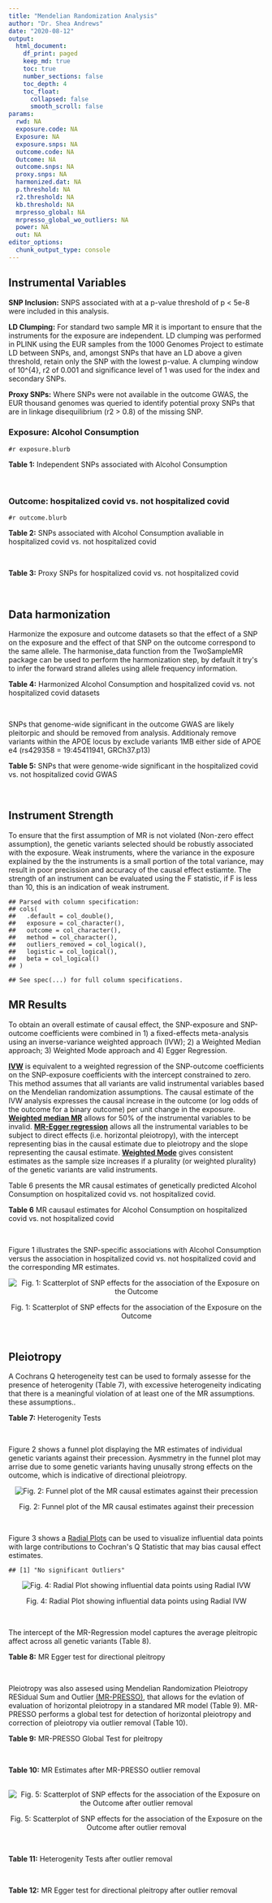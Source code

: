 ```yaml
---
title: "Mendelian Randomization Analysis"
author: "Dr. Shea Andrews"
date: "2020-08-12"
output:
  html_document:
    df_print: paged
    keep_md: true
    toc: true
    number_sections: false
    toc_depth: 4
    toc_float:
      collapsed: false
      smooth_scroll: false
params:
  rwd: NA
  exposure.code: NA
  Exposure: NA
  exposure.snps: NA
  outcome.code: NA
  Outcome: NA
  outcome.snps: NA
  proxy.snps: NA
  harmonized.dat: NA
  p.threshold: NA
  r2.threshold: NA
  kb.threshold: NA
  mrpresso_global: NA
  mrpresso_global_wo_outliers: NA
  power: NA
  out: NA
editor_options:
  chunk_output_type: console
---
```







## Instrumental Variables
**SNP Inclusion:** SNPS associated with at a p-value threshold of p < 5e-8 were included in this analysis.
<br>

**LD Clumping:** For standard two sample MR it is important to ensure that the instruments for the exposure are independent. LD clumping was performed in PLINK using the EUR samples from the 1000 Genomes Project to estimate LD between SNPs, and, amongst SNPs that have an LD above a given threshold, retain only the SNP with the lowest p-value. A clumping window of 10^{4}, r2 of 0.001 and significance level of 1 was used for the index and secondary SNPs.
<br>

**Proxy SNPs:** Where SNPs were not available in the outcome GWAS, the EUR thousand genomes was queried to identify potential proxy SNPs that are in linkage disequilibrium (r2 > 0.8) of the missing SNP.
<br>

### Exposure: Alcohol Consumption
`#r exposure.blurb`
<br>

**Table 1:** Independent SNPs associated with Alcohol Consumption
<div data-pagedtable="false">
  <script data-pagedtable-source type="application/json">
{"columns":[{"label":["SNP"],"name":[1],"type":["chr"],"align":["left"]},{"label":["CHROM"],"name":[2],"type":["dbl"],"align":["right"]},{"label":["POS"],"name":[3],"type":["dbl"],"align":["right"]},{"label":["REF"],"name":[4],"type":["chr"],"align":["left"]},{"label":["ALT"],"name":[5],"type":["chr"],"align":["left"]},{"label":["AF"],"name":[6],"type":["dbl"],"align":["right"]},{"label":["BETA"],"name":[7],"type":["dbl"],"align":["right"]},{"label":["SE"],"name":[8],"type":["dbl"],"align":["right"]},{"label":["Z"],"name":[9],"type":["dbl"],"align":["right"]},{"label":["P"],"name":[10],"type":["dbl"],"align":["right"]},{"label":["N"],"name":[11],"type":["dbl"],"align":["right"]},{"label":["TRAIT"],"name":[12],"type":["chr"],"align":["left"]}],"data":[{"1":"rs10753661","2":"1","3":"165119792","4":"G","5":"A","6":"0.7020","7":"-0.0113","8":"0.00209","9":"-5.406699","10":"4.24e-08","11":"537349","12":"drnkwk"},{"1":"rs28680958","2":"1","3":"173848808","4":"G","5":"A","6":"0.2300","7":"-0.0136","8":"0.00237","9":"-5.738397","10":"9.78e-09","11":"537349","12":"drnkwk"},{"1":"rs1260326","2":"2","3":"27730940","4":"T","5":"C","6":"0.5950","7":"0.0233","8":"0.00196","9":"11.887755","10":"3.33e-33","11":"537349","12":"drnkwk"},{"1":"rs62135521","2":"2","3":"44296002","4":"G","5":"T","6":"0.0378","7":"-0.0272","8":"0.00470","9":"-5.787234","10":"9.91e-09","11":"537349","12":"drnkwk"},{"1":"rs528301","2":"2","3":"45154908","4":"G","5":"A","6":"0.6050","7":"0.0156","8":"0.00195","9":"8.000000","10":"1.25e-15","11":"537349","12":"drnkwk"},{"1":"rs6739804","2":"2","3":"63269604","4":"T","5":"C","6":"0.6600","7":"-0.0129","8":"0.00208","9":"-6.201923","10":"4.72e-10","11":"537349","12":"drnkwk"},{"1":"rs4233567","2":"2","3":"144272376","4":"C","5":"T","6":"0.3400","7":"-0.0130","8":"0.00208","9":"-6.250000","10":"3.83e-10","11":"537349","12":"drnkwk"},{"1":"rs28732378","2":"3","3":"85403892","4":"A","5":"G","6":"0.7290","7":"-0.0163","8":"0.00217","9":"-7.511521","10":"2.24e-14","11":"537349","12":"drnkwk"},{"1":"rs28712821","2":"4","3":"39413780","4":"G","5":"A","6":"0.5940","7":"0.0284","8":"0.00199","9":"14.271357","10":"1.10e-46","11":"537349","12":"drnkwk"},{"1":"rs16854020","2":"4","3":"42117559","4":"G","5":"A","6":"0.1270","7":"0.0180","8":"0.00289","9":"6.228374","10":"4.82e-10","11":"537349","12":"drnkwk"},{"1":"rs1229984","2":"4","3":"100239319","4":"T","5":"C","6":"0.9530","7":"0.2090","8":"0.00673","9":"31.054978","10":"1.60e-203","11":"537349","12":"drnkwk"},{"1":"rs78234152","2":"4","3":"100279889","4":"G","5":"A","6":"0.0986","7":"0.0275","8":"0.00306","9":"8.986928","10":"2.18e-19","11":"537349","12":"drnkwk"},{"1":"rs13107325","2":"4","3":"103188709","4":"C","5":"T","6":"0.0654","7":"-0.0369","8":"0.00395","9":"-9.341772","10":"1.23e-20","11":"537349","12":"drnkwk"},{"1":"rs331939","2":"4","3":"143654889","4":"G","5":"A","6":"0.3390","7":"-0.0118","8":"0.00202","9":"-5.841584","10":"4.50e-09","11":"537349","12":"drnkwk"},{"1":"rs4916723","2":"5","3":"87854395","4":"A","5":"C","6":"0.4040","7":"-0.0115","8":"0.00199","9":"-5.778894","10":"8.07e-09","11":"537349","12":"drnkwk"},{"1":"rs55872084","2":"5","3":"155902003","4":"G","5":"T","6":"0.2180","7":"0.0129","8":"0.00228","9":"5.657895","10":"1.98e-08","11":"537349","12":"drnkwk"},{"1":"rs10085696","2":"7","3":"69783020","4":"A","5":"G","6":"0.2010","7":"-0.0160","8":"0.00249","9":"-6.425703","10":"1.24e-10","11":"537349","12":"drnkwk"},{"1":"rs2299409","2":"7","3":"103812171","4":"G","5":"A","6":"0.4930","7":"-0.0104","8":"0.00192","9":"-5.416667","10":"4.80e-08","11":"537349","12":"drnkwk"},{"1":"rs6951574","2":"7","3":"153489744","4":"T","5":"C","6":"0.4590","7":"0.0135","8":"0.00205","9":"6.585366","10":"4.44e-11","11":"537349","12":"drnkwk"},{"1":"rs28601761","2":"8","3":"126500031","4":"C","5":"G","6":"0.4050","7":"0.0116","8":"0.00201","9":"5.771144","10":"7.60e-09","11":"537349","12":"drnkwk"},{"1":"rs55932213","2":"9","3":"108755622","4":"A","5":"G","6":"0.7010","7":"0.0129","8":"0.00230","9":"5.608696","10":"1.80e-08","11":"537349","12":"drnkwk"},{"1":"rs2049045","2":"11","3":"27694241","4":"G","5":"C","6":"0.1890","7":"-0.0137","8":"0.00251","9":"-5.458167","10":"3.97e-08","11":"537349","12":"drnkwk"},{"1":"rs4752999","2":"11","3":"47428565","4":"C","5":"T","6":"0.3210","7":"-0.0145","8":"0.00207","9":"-7.004831","10":"2.03e-12","11":"537349","12":"drnkwk"},{"1":"rs4309187","2":"11","3":"113412443","4":"A","5":"C","6":"0.6970","7":"0.0149","8":"0.00210","9":"7.095238","10":"1.37e-12","11":"537349","12":"drnkwk"},{"1":"rs17542254","2":"11","3":"113655696","4":"A","5":"G","6":"0.2510","7":"0.0131","8":"0.00214","9":"6.121495","10":"8.96e-10","11":"537349","12":"drnkwk"},{"1":"rs1387766","2":"12","3":"92081800","4":"G","5":"A","6":"0.6220","7":"-0.0108","8":"0.00198","9":"-5.454545","10":"4.79e-08","11":"537349","12":"drnkwk"},{"1":"rs34704785","2":"13","3":"68117681","4":"C","5":"T","6":"0.4120","7":"-0.0114","8":"0.00214","9":"-5.327103","10":"4.52e-08","11":"537349","12":"drnkwk"},{"1":"rs1123285","2":"14","3":"57274519","4":"C","5":"G","6":"0.3390","7":"-0.0127","8":"0.00208","9":"-6.105769","10":"1.36e-09","11":"537349","12":"drnkwk"},{"1":"rs28929474","2":"14","3":"94844947","4":"C","5":"T","6":"0.0154","7":"-0.0477","8":"0.00719","9":"-6.634214","10":"2.39e-11","11":"537349","12":"drnkwk"},{"1":"rs153106","2":"16","3":"28526897","4":"T","5":"C","6":"0.4090","7":"-0.0137","8":"0.00196","9":"-6.989796","10":"3.63e-12","11":"537349","12":"drnkwk"},{"1":"rs79616692","2":"16","3":"72338507","4":"G","5":"C","6":"0.1100","7":"0.0190","8":"0.00315","9":"6.031746","10":"2.38e-09","11":"537349","12":"drnkwk"},{"1":"rs11860773","2":"16","3":"73912503","4":"T","5":"C","6":"0.1760","7":"-0.0155","8":"0.00251","9":"-6.175299","10":"8.35e-10","11":"537349","12":"drnkwk"},{"1":"rs13332432","2":"16","3":"85721809","4":"C","5":"G","6":"0.2960","7":"0.0142","8":"0.00219","9":"6.484018","10":"5.94e-11","11":"537349","12":"drnkwk"},{"1":"rs34121753","2":"17","3":"7733833","4":"A","5":"G","6":"0.5320","7":"0.0112","8":"0.00199","9":"5.628141","10":"1.39e-08","11":"537349","12":"drnkwk"},{"1":"rs76640332","2":"17","3":"44189858","4":"G","5":"A","6":"0.2040","7":"-0.0219","8":"0.00250","9":"-8.760000","10":"1.47e-18","11":"537349","12":"drnkwk"},{"1":"rs838145","2":"19","3":"49248730","4":"G","5":"A","6":"0.5840","7":"-0.0161","8":"0.00198","9":"-8.131313","10":"3.87e-16","11":"537349","12":"drnkwk"},{"1":"rs6106989","2":"20","3":"25027630","4":"G","5":"A","6":"0.6280","7":"0.0113","8":"0.00204","9":"5.539216","10":"3.81e-08","11":"537349","12":"drnkwk"}],"options":{"columns":{"min":{},"max":[10]},"rows":{"min":[10],"max":[10]},"pages":{}}}
  </script>
</div>
<br>

### Outcome: hospitalized covid vs. not hospitalized covid
`#r outcome.blurb`
<br>

**Table 2:** SNPs associated with Alcohol Consumption avaliable in hospitalized covid vs. not hospitalized covid
<div data-pagedtable="false">
  <script data-pagedtable-source type="application/json">
{"columns":[{"label":["SNP"],"name":[1],"type":["chr"],"align":["left"]},{"label":["CHROM"],"name":[2],"type":["dbl"],"align":["right"]},{"label":["POS"],"name":[3],"type":["dbl"],"align":["right"]},{"label":["REF"],"name":[4],"type":["chr"],"align":["left"]},{"label":["ALT"],"name":[5],"type":["chr"],"align":["left"]},{"label":["AF"],"name":[6],"type":["dbl"],"align":["right"]},{"label":["BETA"],"name":[7],"type":["dbl"],"align":["right"]},{"label":["SE"],"name":[8],"type":["dbl"],"align":["right"]},{"label":["Z"],"name":[9],"type":["dbl"],"align":["right"]},{"label":["P"],"name":[10],"type":["dbl"],"align":["right"]},{"label":["N"],"name":[11],"type":["dbl"],"align":["right"]},{"label":["TRAIT"],"name":[12],"type":["chr"],"align":["left"]}],"data":[{"1":"rs10753661","2":"1","3":"165119792","4":"G","5":"A","6":"0.67010","7":"0.0288010","8":"0.083138","9":"0.34642402","10":"0.729000","11":"2956","12":"COVID:_hospitalized_vs._not_hospitalized"},{"1":"rs28680958","2":"1","3":"173848808","4":"G","5":"A","6":"0.18850","7":"-0.1588700","8":"0.096117","9":"-1.65288138","10":"0.098350","11":"2956","12":"COVID:_hospitalized_vs._not_hospitalized"},{"1":"rs1260326","2":"2","3":"27730940","4":"T","5":"C","6":"0.63990","7":"0.0577190","8":"0.080468","9":"0.71729135","10":"0.473200","11":"2956","12":"COVID:_hospitalized_vs._not_hospitalized"},{"1":"rs62135521","2":"2","3":"44296002","4":"G","5":"T","6":"0.04477","7":"0.0296030","8":"0.186520","9":"0.15871220","10":"0.873900","11":"2956","12":"COVID:_hospitalized_vs._not_hospitalized"},{"1":"rs528301","2":"2","3":"45154908","4":"G","5":"A","6":"0.58510","7":"0.0249150","8":"0.079632","9":"0.31287673","10":"0.754400","11":"2956","12":"COVID:_hospitalized_vs._not_hospitalized"},{"1":"rs6739804","2":"2","3":"63269604","4":"T","5":"C","6":"0.69060","7":"-0.0070933","8":"0.084043","9":"-0.08440084","10":"0.932700","11":"2956","12":"COVID:_hospitalized_vs._not_hospitalized"},{"1":"rs4233567","2":"2","3":"144272376","4":"C","5":"T","6":"0.34950","7":"0.0968180","8":"0.083409","9":"1.16076203","10":"0.245700","11":"2956","12":"COVID:_hospitalized_vs._not_hospitalized"},{"1":"rs28732378","2":"3","3":"85403892","4":"A","5":"G","6":"0.73090","7":"0.1185400","8":"0.088209","9":"1.34385380","10":"0.179000","11":"2956","12":"COVID:_hospitalized_vs._not_hospitalized"},{"1":"rs28712821","2":"4","3":"39413780","4":"G","5":"A","6":"0.61790","7":"0.0558510","8":"0.080163","9":"0.69671794","10":"0.486000","11":"2956","12":"COVID:_hospitalized_vs._not_hospitalized"},{"1":"rs16854020","2":"4","3":"42117559","4":"G","5":"A","6":"0.13260","7":"0.1687200","8":"0.117520","9":"1.43567052","10":"0.151100","11":"2956","12":"COVID:_hospitalized_vs._not_hospitalized"},{"1":"rs1229984","2":"4","3":"100239319","4":"T","5":"C","6":"0.98930","7":"-0.2337600","8":"0.322050","9":"-0.72585002","10":"0.467900","11":"2738","12":"COVID:_hospitalized_vs._not_hospitalized"},{"1":"rs78234152","2":"4","3":"100279889","4":"G","5":"A","6":"0.13890","7":"0.1152500","8":"0.124180","9":"0.92808826","10":"0.353400","11":"2956","12":"COVID:_hospitalized_vs._not_hospitalized"},{"1":"rs13107325","2":"4","3":"103188709","4":"C","5":"T","6":"0.04033","7":"0.2285500","8":"0.159260","9":"1.43507472","10":"0.151300","11":"2956","12":"COVID:_hospitalized_vs._not_hospitalized"},{"1":"rs331939","2":"4","3":"143654889","4":"G","5":"A","6":"0.34500","7":"0.0550050","8":"0.082013","9":"0.67068635","10":"0.502400","11":"2956","12":"COVID:_hospitalized_vs._not_hospitalized"},{"1":"rs4916723","2":"5","3":"87854395","4":"A","5":"C","6":"0.41770","7":"0.0611850","8":"0.087830","9":"0.69662985","10":"0.486000","11":"1408","12":"COVID:_hospitalized_vs._not_hospitalized"},{"1":"rs55872084","2":"5","3":"155902003","4":"G","5":"T","6":"0.23440","7":"-0.0282210","8":"0.092910","9":"-0.30374556","10":"0.761300","11":"2956","12":"COVID:_hospitalized_vs._not_hospitalized"},{"1":"rs10085696","2":"7","3":"69783020","4":"A","5":"G","6":"0.18070","7":"-0.1176600","8":"0.101380","9":"-1.16058394","10":"0.245800","11":"2956","12":"COVID:_hospitalized_vs._not_hospitalized"},{"1":"rs2299409","2":"7","3":"103812171","4":"G","5":"A","6":"0.54540","7":"-0.0369750","8":"0.077066","9":"-0.47978356","10":"0.631400","11":"2956","12":"COVID:_hospitalized_vs._not_hospitalized"},{"1":"rs28601761","2":"8","3":"126500031","4":"C","5":"G","6":"0.42200","7":"-0.0032366","8":"0.079842","9":"-0.04053756","10":"0.967700","11":"2956","12":"COVID:_hospitalized_vs._not_hospitalized"},{"1":"rs55932213","2":"9","3":"108755622","4":"A","5":"G","6":"0.76790","7":"-0.1110400","8":"0.091713","9":"-1.21073348","10":"0.226000","11":"2956","12":"COVID:_hospitalized_vs._not_hospitalized"},{"1":"rs2049045","2":"11","3":"27694241","4":"G","5":"C","6":"0.15940","7":"0.0359350","8":"0.106640","9":"0.33697487","10":"0.736100","11":"2956","12":"COVID:_hospitalized_vs._not_hospitalized"},{"1":"rs4752999","2":"11","3":"47428565","4":"C","5":"T","6":"0.32810","7":"-0.0180650","8":"0.081417","9":"-0.22188241","10":"0.824400","11":"2956","12":"COVID:_hospitalized_vs._not_hospitalized"},{"1":"rs4309187","2":"11","3":"113412443","4":"A","5":"C","6":"0.69530","7":"0.0144970","8":"0.087062","9":"0.16651352","10":"0.867800","11":"2956","12":"COVID:_hospitalized_vs._not_hospitalized"},{"1":"rs17542254","2":"11","3":"113655696","4":"A","5":"G","6":"0.30100","7":"-0.1073900","8":"0.086276","9":"-1.24472623","10":"0.213300","11":"2956","12":"COVID:_hospitalized_vs._not_hospitalized"},{"1":"rs1387766","2":"12","3":"92081800","4":"G","5":"A","6":"0.63860","7":"-0.0531340","8":"0.079374","9":"-0.66941316","10":"0.503200","11":"2956","12":"COVID:_hospitalized_vs._not_hospitalized"},{"1":"rs1123285","2":"14","3":"57274519","4":"C","5":"G","6":"0.32950","7":"0.0360530","8":"0.092992","9":"0.38770002","10":"0.698200","11":"1408","12":"COVID:_hospitalized_vs._not_hospitalized"},{"1":"rs28929474","2":"14","3":"94844947","4":"C","5":"T","6":"0.01391","7":"-0.8701100","8":"0.304230","9":"-2.86004010","10":"0.004236","11":"2956","12":"COVID:_hospitalized_vs._not_hospitalized"},{"1":"rs153106","2":"16","3":"28526897","4":"T","5":"C","6":"0.43950","7":"-0.0090707","8":"0.078365","9":"-0.11574938","10":"0.907900","11":"2956","12":"COVID:_hospitalized_vs._not_hospitalized"},{"1":"rs79616692","2":"16","3":"72338507","4":"G","5":"C","6":"0.10110","7":"-0.0252100","8":"0.125440","9":"-0.20097258","10":"0.840700","11":"2956","12":"COVID:_hospitalized_vs._not_hospitalized"},{"1":"rs11860773","2":"16","3":"73912503","4":"T","5":"C","6":"0.20290","7":"0.0476520","8":"0.097354","9":"0.48947141","10":"0.624500","11":"2956","12":"COVID:_hospitalized_vs._not_hospitalized"},{"1":"rs13332432","2":"16","3":"85721809","4":"C","5":"G","6":"0.28690","7":"-0.0665140","8":"0.087113","9":"-0.76353702","10":"0.445100","11":"2956","12":"COVID:_hospitalized_vs._not_hospitalized"},{"1":"rs34121753","2":"17","3":"7733833","4":"A","5":"G","6":"0.61060","7":"-0.0178800","8":"0.080303","9":"-0.22265669","10":"0.823800","11":"2956","12":"COVID:_hospitalized_vs._not_hospitalized"},{"1":"rs76640332","2":"17","3":"44189858","4":"G","5":"A","6":"0.18570","7":"-0.0655640","8":"0.096098","9":"-0.68226186","10":"0.495100","11":"2956","12":"COVID:_hospitalized_vs._not_hospitalized"},{"1":"rs838145","2":"19","3":"49248730","4":"G","5":"A","6":"0.53860","7":"0.0745490","8":"0.080851","9":"0.92205415","10":"0.356500","11":"2956","12":"COVID:_hospitalized_vs._not_hospitalized"},{"1":"rs6106989","2":"20","3":"25027630","4":"G","5":"A","6":"0.60560","7":"-0.0971620","8":"0.079955","9":"-1.21520855","10":"0.224300","11":"2956","12":"COVID:_hospitalized_vs._not_hospitalized"},{"1":"rs6951574","2":"NA","3":"NA","4":"NA","5":"NA","6":"NA","7":"NA","8":"NA","9":"NA","10":"NA","11":"NA","12":"NA"},{"1":"rs34704785","2":"NA","3":"NA","4":"NA","5":"NA","6":"NA","7":"NA","8":"NA","9":"NA","10":"NA","11":"NA","12":"NA"}],"options":{"columns":{"min":{},"max":[10]},"rows":{"min":[10],"max":[10]},"pages":{}}}
  </script>
</div>
<br>

**Table 3:** Proxy SNPs for hospitalized covid vs. not hospitalized covid
<div data-pagedtable="false">
  <script data-pagedtable-source type="application/json">
{"columns":[{"label":["target_snp"],"name":[1],"type":["chr"],"align":["left"]},{"label":["proxy_snp"],"name":[2],"type":["chr"],"align":["left"]},{"label":["ld.r2"],"name":[3],"type":["dbl"],"align":["right"]},{"label":["Dprime"],"name":[4],"type":["dbl"],"align":["right"]},{"label":["PHASE"],"name":[5],"type":["chr"],"align":["left"]},{"label":["X12"],"name":[6],"type":["lgl"],"align":["right"]},{"label":["CHROM"],"name":[7],"type":["dbl"],"align":["right"]},{"label":["POS"],"name":[8],"type":["dbl"],"align":["right"]},{"label":["REF.proxy"],"name":[9],"type":["chr"],"align":["left"]},{"label":["ALT.proxy"],"name":[10],"type":["chr"],"align":["left"]},{"label":["AF"],"name":[11],"type":["dbl"],"align":["right"]},{"label":["BETA"],"name":[12],"type":["dbl"],"align":["right"]},{"label":["SE"],"name":[13],"type":["dbl"],"align":["right"]},{"label":["Z"],"name":[14],"type":["dbl"],"align":["right"]},{"label":["P"],"name":[15],"type":["dbl"],"align":["right"]},{"label":["N"],"name":[16],"type":["dbl"],"align":["right"]},{"label":["TRAIT"],"name":[17],"type":["chr"],"align":["left"]},{"label":["ref"],"name":[18],"type":["chr"],"align":["left"]},{"label":["ref.proxy"],"name":[19],"type":["chr"],"align":["left"]},{"label":["alt"],"name":[20],"type":["lgl"],"align":["right"]},{"label":["alt.proxy"],"name":[21],"type":["chr"],"align":["left"]},{"label":["ALT"],"name":[22],"type":["chr"],"align":["left"]},{"label":["REF"],"name":[23],"type":["chr"],"align":["left"]},{"label":["proxy.outcome"],"name":[24],"type":["lgl"],"align":["right"]}],"data":[{"1":"rs6951574","2":"rs6969458","3":"0.984059","4":"1","5":"CA/TG","6":"NA","7":"7","8":"153489725","9":"G","10":"A","11":"0.4721","12":"-0.102610","13":"0.081100","14":"-1.265228","15":"0.2058","16":"2738","17":"COVID:_hospitalized_vs._not_hospitalized","18":"C","19":"A","20":"TRUE","21":"G","22":"C","23":"T","24":"TRUE"},{"1":"rs34704785","2":"rs12871346","3":"1.000000","4":"1","5":"CC/TT","6":"NA","7":"13","8":"68100360","9":"C","10":"T","11":"0.5030","12":"-0.013497","13":"0.076881","14":"-0.175557","15":"0.8606","16":"2956","17":"COVID:_hospitalized_vs._not_hospitalized","18":"C","19":"C","20":"TRUE","21":"T","22":"T","23":"C","24":"TRUE"}],"options":{"columns":{"min":{},"max":[10]},"rows":{"min":[10],"max":[10]},"pages":{}}}
  </script>
</div>
<br>

## Data harmonization
Harmonize the exposure and outcome datasets so that the effect of a SNP on the exposure and the effect of that SNP on the outcome correspond to the same allele. The harmonise_data function from the TwoSampleMR package can be used to perform the harmonization step, by default it try's to infer the forward strand alleles using allele frequency information.
<br>

**Table 4:** Harmonized Alcohol Consumption and hospitalized covid vs. not hospitalized covid datasets
<div data-pagedtable="false">
  <script data-pagedtable-source type="application/json">
{"columns":[{"label":["SNP"],"name":[1],"type":["chr"],"align":["left"]},{"label":["effect_allele.exposure"],"name":[2],"type":["chr"],"align":["left"]},{"label":["other_allele.exposure"],"name":[3],"type":["chr"],"align":["left"]},{"label":["effect_allele.outcome"],"name":[4],"type":["chr"],"align":["left"]},{"label":["other_allele.outcome"],"name":[5],"type":["chr"],"align":["left"]},{"label":["beta.exposure"],"name":[6],"type":["dbl"],"align":["right"]},{"label":["beta.outcome"],"name":[7],"type":["dbl"],"align":["right"]},{"label":["eaf.exposure"],"name":[8],"type":["dbl"],"align":["right"]},{"label":["eaf.outcome"],"name":[9],"type":["dbl"],"align":["right"]},{"label":["remove"],"name":[10],"type":["lgl"],"align":["right"]},{"label":["palindromic"],"name":[11],"type":["lgl"],"align":["right"]},{"label":["ambiguous"],"name":[12],"type":["lgl"],"align":["right"]},{"label":["id.outcome"],"name":[13],"type":["chr"],"align":["left"]},{"label":["chr.outcome"],"name":[14],"type":["dbl"],"align":["right"]},{"label":["pos.outcome"],"name":[15],"type":["dbl"],"align":["right"]},{"label":["se.outcome"],"name":[16],"type":["dbl"],"align":["right"]},{"label":["z.outcome"],"name":[17],"type":["dbl"],"align":["right"]},{"label":["pval.outcome"],"name":[18],"type":["dbl"],"align":["right"]},{"label":["samplesize.outcome"],"name":[19],"type":["dbl"],"align":["right"]},{"label":["outcome"],"name":[20],"type":["chr"],"align":["left"]},{"label":["mr_keep.outcome"],"name":[21],"type":["lgl"],"align":["right"]},{"label":["pval_origin.outcome"],"name":[22],"type":["chr"],"align":["left"]},{"label":["chr.exposure"],"name":[23],"type":["dbl"],"align":["right"]},{"label":["pos.exposure"],"name":[24],"type":["dbl"],"align":["right"]},{"label":["se.exposure"],"name":[25],"type":["dbl"],"align":["right"]},{"label":["z.exposure"],"name":[26],"type":["dbl"],"align":["right"]},{"label":["pval.exposure"],"name":[27],"type":["dbl"],"align":["right"]},{"label":["samplesize.exposure"],"name":[28],"type":["dbl"],"align":["right"]},{"label":["exposure"],"name":[29],"type":["chr"],"align":["left"]},{"label":["mr_keep.exposure"],"name":[30],"type":["lgl"],"align":["right"]},{"label":["pval_origin.exposure"],"name":[31],"type":["chr"],"align":["left"]},{"label":["id.exposure"],"name":[32],"type":["chr"],"align":["left"]},{"label":["action"],"name":[33],"type":["dbl"],"align":["right"]},{"label":["mr_keep"],"name":[34],"type":["lgl"],"align":["right"]},{"label":["pt"],"name":[35],"type":["dbl"],"align":["right"]},{"label":["pleitropy_keep"],"name":[36],"type":["lgl"],"align":["right"]},{"label":["mrpresso_RSSobs"],"name":[37],"type":["lgl"],"align":["right"]},{"label":["mrpresso_pval"],"name":[38],"type":["lgl"],"align":["right"]},{"label":["mrpresso_keep"],"name":[39],"type":["lgl"],"align":["right"]}],"data":[{"1":"rs10085696","2":"G","3":"A","4":"G","5":"A","6":"-0.0160","7":"-0.1176600","8":"0.2010","9":"0.18070","10":"FALSE","11":"FALSE","12":"FALSE","13":"oCnUI9","14":"7","15":"69783020","16":"0.101380","17":"-1.16058394","18":"0.245800","19":"2956","20":"covidhgi2020anaB1v2","21":"TRUE","22":"reported","23":"7","24":"69783020","25":"0.00249","26":"-6.425703","27":"1.24e-10","28":"537349","29":"Liu2019drnkwk","30":"TRUE","31":"reported","32":"VxMZPX","33":"2","34":"TRUE","35":"5e-08","36":"TRUE","37":"NA","38":"NA","39":"TRUE"},{"1":"rs10753661","2":"A","3":"G","4":"A","5":"G","6":"-0.0113","7":"0.0288010","8":"0.7020","9":"0.67010","10":"FALSE","11":"FALSE","12":"FALSE","13":"oCnUI9","14":"1","15":"165119792","16":"0.083138","17":"0.34642402","18":"0.729000","19":"2956","20":"covidhgi2020anaB1v2","21":"TRUE","22":"reported","23":"1","24":"165119792","25":"0.00209","26":"-5.406699","27":"4.24e-08","28":"537349","29":"Liu2019drnkwk","30":"TRUE","31":"reported","32":"VxMZPX","33":"2","34":"TRUE","35":"5e-08","36":"TRUE","37":"NA","38":"NA","39":"TRUE"},{"1":"rs1123285","2":"G","3":"C","4":"G","5":"C","6":"-0.0127","7":"0.0360530","8":"0.3390","9":"0.32950","10":"FALSE","11":"TRUE","12":"FALSE","13":"oCnUI9","14":"14","15":"57274519","16":"0.092992","17":"0.38770002","18":"0.698200","19":"1408","20":"covidhgi2020anaB1v2","21":"TRUE","22":"reported","23":"14","24":"57274519","25":"0.00208","26":"-6.105769","27":"1.36e-09","28":"537349","29":"Liu2019drnkwk","30":"TRUE","31":"reported","32":"VxMZPX","33":"2","34":"TRUE","35":"5e-08","36":"TRUE","37":"NA","38":"NA","39":"TRUE"},{"1":"rs11860773","2":"C","3":"T","4":"C","5":"T","6":"-0.0155","7":"0.0476520","8":"0.1760","9":"0.20290","10":"FALSE","11":"FALSE","12":"FALSE","13":"oCnUI9","14":"16","15":"73912503","16":"0.097354","17":"0.48947141","18":"0.624500","19":"2956","20":"covidhgi2020anaB1v2","21":"TRUE","22":"reported","23":"16","24":"73912503","25":"0.00251","26":"-6.175299","27":"8.35e-10","28":"537349","29":"Liu2019drnkwk","30":"TRUE","31":"reported","32":"VxMZPX","33":"2","34":"TRUE","35":"5e-08","36":"TRUE","37":"NA","38":"NA","39":"TRUE"},{"1":"rs1229984","2":"C","3":"T","4":"C","5":"T","6":"0.2090","7":"-0.2337600","8":"0.9530","9":"0.98930","10":"FALSE","11":"FALSE","12":"FALSE","13":"oCnUI9","14":"4","15":"100239319","16":"0.322050","17":"-0.72585002","18":"0.467900","19":"2738","20":"covidhgi2020anaB1v2","21":"TRUE","22":"reported","23":"4","24":"100239319","25":"0.00673","26":"31.054978","27":"1.00e-200","28":"537349","29":"Liu2019drnkwk","30":"TRUE","31":"reported","32":"VxMZPX","33":"2","34":"TRUE","35":"5e-08","36":"TRUE","37":"NA","38":"NA","39":"TRUE"},{"1":"rs1260326","2":"C","3":"T","4":"C","5":"T","6":"0.0233","7":"0.0577190","8":"0.5950","9":"0.63990","10":"FALSE","11":"FALSE","12":"FALSE","13":"oCnUI9","14":"2","15":"27730940","16":"0.080468","17":"0.71729135","18":"0.473200","19":"2956","20":"covidhgi2020anaB1v2","21":"TRUE","22":"reported","23":"2","24":"27730940","25":"0.00196","26":"11.887755","27":"3.33e-33","28":"537349","29":"Liu2019drnkwk","30":"TRUE","31":"reported","32":"VxMZPX","33":"2","34":"TRUE","35":"5e-08","36":"TRUE","37":"NA","38":"NA","39":"TRUE"},{"1":"rs13107325","2":"T","3":"C","4":"T","5":"C","6":"-0.0369","7":"0.2285500","8":"0.0654","9":"0.04033","10":"FALSE","11":"FALSE","12":"FALSE","13":"oCnUI9","14":"4","15":"103188709","16":"0.159260","17":"1.43507472","18":"0.151300","19":"2956","20":"covidhgi2020anaB1v2","21":"TRUE","22":"reported","23":"4","24":"103188709","25":"0.00395","26":"-9.341772","27":"1.23e-20","28":"537349","29":"Liu2019drnkwk","30":"TRUE","31":"reported","32":"VxMZPX","33":"2","34":"TRUE","35":"5e-08","36":"TRUE","37":"NA","38":"NA","39":"TRUE"},{"1":"rs13332432","2":"G","3":"C","4":"G","5":"C","6":"0.0142","7":"-0.0665140","8":"0.2960","9":"0.28690","10":"FALSE","11":"TRUE","12":"FALSE","13":"oCnUI9","14":"16","15":"85721809","16":"0.087113","17":"-0.76353702","18":"0.445100","19":"2956","20":"covidhgi2020anaB1v2","21":"TRUE","22":"reported","23":"16","24":"85721809","25":"0.00219","26":"6.484018","27":"5.94e-11","28":"537349","29":"Liu2019drnkwk","30":"TRUE","31":"reported","32":"VxMZPX","33":"2","34":"TRUE","35":"5e-08","36":"TRUE","37":"NA","38":"NA","39":"TRUE"},{"1":"rs1387766","2":"A","3":"G","4":"A","5":"G","6":"-0.0108","7":"-0.0531340","8":"0.6220","9":"0.63860","10":"FALSE","11":"FALSE","12":"FALSE","13":"oCnUI9","14":"12","15":"92081800","16":"0.079374","17":"-0.66941316","18":"0.503200","19":"2956","20":"covidhgi2020anaB1v2","21":"TRUE","22":"reported","23":"12","24":"92081800","25":"0.00198","26":"-5.454545","27":"4.79e-08","28":"537349","29":"Liu2019drnkwk","30":"TRUE","31":"reported","32":"VxMZPX","33":"2","34":"TRUE","35":"5e-08","36":"TRUE","37":"NA","38":"NA","39":"TRUE"},{"1":"rs153106","2":"C","3":"T","4":"C","5":"T","6":"-0.0137","7":"-0.0090707","8":"0.4090","9":"0.43950","10":"FALSE","11":"FALSE","12":"FALSE","13":"oCnUI9","14":"16","15":"28526897","16":"0.078365","17":"-0.11574938","18":"0.907900","19":"2956","20":"covidhgi2020anaB1v2","21":"TRUE","22":"reported","23":"16","24":"28526897","25":"0.00196","26":"-6.989796","27":"3.63e-12","28":"537349","29":"Liu2019drnkwk","30":"TRUE","31":"reported","32":"VxMZPX","33":"2","34":"TRUE","35":"5e-08","36":"TRUE","37":"NA","38":"NA","39":"TRUE"},{"1":"rs16854020","2":"A","3":"G","4":"A","5":"G","6":"0.0180","7":"0.1687200","8":"0.1270","9":"0.13260","10":"FALSE","11":"FALSE","12":"FALSE","13":"oCnUI9","14":"4","15":"42117559","16":"0.117520","17":"1.43567052","18":"0.151100","19":"2956","20":"covidhgi2020anaB1v2","21":"TRUE","22":"reported","23":"4","24":"42117559","25":"0.00289","26":"6.228374","27":"4.82e-10","28":"537349","29":"Liu2019drnkwk","30":"TRUE","31":"reported","32":"VxMZPX","33":"2","34":"TRUE","35":"5e-08","36":"TRUE","37":"NA","38":"NA","39":"TRUE"},{"1":"rs17542254","2":"G","3":"A","4":"G","5":"A","6":"0.0131","7":"-0.1073900","8":"0.2510","9":"0.30100","10":"FALSE","11":"FALSE","12":"FALSE","13":"oCnUI9","14":"11","15":"113655696","16":"0.086276","17":"-1.24472623","18":"0.213300","19":"2956","20":"covidhgi2020anaB1v2","21":"TRUE","22":"reported","23":"11","24":"113655696","25":"0.00214","26":"6.121495","27":"8.96e-10","28":"537349","29":"Liu2019drnkwk","30":"TRUE","31":"reported","32":"VxMZPX","33":"2","34":"TRUE","35":"5e-08","36":"TRUE","37":"NA","38":"NA","39":"TRUE"},{"1":"rs2049045","2":"C","3":"G","4":"C","5":"G","6":"-0.0137","7":"0.0359350","8":"0.1890","9":"0.15940","10":"FALSE","11":"TRUE","12":"FALSE","13":"oCnUI9","14":"11","15":"27694241","16":"0.106640","17":"0.33697487","18":"0.736100","19":"2956","20":"covidhgi2020anaB1v2","21":"TRUE","22":"reported","23":"11","24":"27694241","25":"0.00251","26":"-5.458167","27":"3.97e-08","28":"537349","29":"Liu2019drnkwk","30":"TRUE","31":"reported","32":"VxMZPX","33":"2","34":"TRUE","35":"5e-08","36":"TRUE","37":"NA","38":"NA","39":"TRUE"},{"1":"rs2299409","2":"A","3":"G","4":"A","5":"G","6":"-0.0104","7":"-0.0369750","8":"0.4930","9":"0.54540","10":"FALSE","11":"FALSE","12":"FALSE","13":"oCnUI9","14":"7","15":"103812171","16":"0.077066","17":"-0.47978356","18":"0.631400","19":"2956","20":"covidhgi2020anaB1v2","21":"TRUE","22":"reported","23":"7","24":"103812171","25":"0.00192","26":"-5.416667","27":"4.80e-08","28":"537349","29":"Liu2019drnkwk","30":"TRUE","31":"reported","32":"VxMZPX","33":"2","34":"TRUE","35":"5e-08","36":"TRUE","37":"NA","38":"NA","39":"TRUE"},{"1":"rs28601761","2":"G","3":"C","4":"G","5":"C","6":"0.0116","7":"-0.0032366","8":"0.4050","9":"0.42200","10":"FALSE","11":"TRUE","12":"TRUE","13":"oCnUI9","14":"8","15":"126500031","16":"0.079842","17":"-0.04053756","18":"0.967700","19":"2956","20":"covidhgi2020anaB1v2","21":"TRUE","22":"reported","23":"8","24":"126500031","25":"0.00201","26":"5.771144","27":"7.60e-09","28":"537349","29":"Liu2019drnkwk","30":"TRUE","31":"reported","32":"VxMZPX","33":"2","34":"FALSE","35":"5e-08","36":"TRUE","37":"NA","38":"NA","39":"NA"},{"1":"rs28680958","2":"A","3":"G","4":"A","5":"G","6":"-0.0136","7":"-0.1588700","8":"0.2300","9":"0.18850","10":"FALSE","11":"FALSE","12":"FALSE","13":"oCnUI9","14":"1","15":"173848808","16":"0.096117","17":"-1.65288138","18":"0.098350","19":"2956","20":"covidhgi2020anaB1v2","21":"TRUE","22":"reported","23":"1","24":"173848808","25":"0.00237","26":"-5.738397","27":"9.78e-09","28":"537349","29":"Liu2019drnkwk","30":"TRUE","31":"reported","32":"VxMZPX","33":"2","34":"TRUE","35":"5e-08","36":"TRUE","37":"NA","38":"NA","39":"TRUE"},{"1":"rs28712821","2":"A","3":"G","4":"A","5":"G","6":"0.0284","7":"0.0558510","8":"0.5940","9":"0.61790","10":"FALSE","11":"FALSE","12":"FALSE","13":"oCnUI9","14":"4","15":"39413780","16":"0.080163","17":"0.69671794","18":"0.486000","19":"2956","20":"covidhgi2020anaB1v2","21":"TRUE","22":"reported","23":"4","24":"39413780","25":"0.00199","26":"14.271357","27":"1.10e-46","28":"537349","29":"Liu2019drnkwk","30":"TRUE","31":"reported","32":"VxMZPX","33":"2","34":"TRUE","35":"5e-08","36":"TRUE","37":"NA","38":"NA","39":"TRUE"},{"1":"rs28732378","2":"G","3":"A","4":"G","5":"A","6":"-0.0163","7":"0.1185400","8":"0.7290","9":"0.73090","10":"FALSE","11":"FALSE","12":"FALSE","13":"oCnUI9","14":"3","15":"85403892","16":"0.088209","17":"1.34385380","18":"0.179000","19":"2956","20":"covidhgi2020anaB1v2","21":"TRUE","22":"reported","23":"3","24":"85403892","25":"0.00217","26":"-7.511521","27":"2.24e-14","28":"537349","29":"Liu2019drnkwk","30":"TRUE","31":"reported","32":"VxMZPX","33":"2","34":"TRUE","35":"5e-08","36":"TRUE","37":"NA","38":"NA","39":"TRUE"},{"1":"rs28929474","2":"T","3":"C","4":"T","5":"C","6":"-0.0477","7":"-0.8701100","8":"0.0154","9":"0.01391","10":"FALSE","11":"FALSE","12":"FALSE","13":"oCnUI9","14":"14","15":"94844947","16":"0.304230","17":"-2.86004010","18":"0.004236","19":"2956","20":"covidhgi2020anaB1v2","21":"TRUE","22":"reported","23":"14","24":"94844947","25":"0.00719","26":"-6.634214","27":"2.39e-11","28":"537349","29":"Liu2019drnkwk","30":"TRUE","31":"reported","32":"VxMZPX","33":"2","34":"TRUE","35":"5e-08","36":"TRUE","37":"NA","38":"NA","39":"TRUE"},{"1":"rs331939","2":"A","3":"G","4":"A","5":"G","6":"-0.0118","7":"0.0550050","8":"0.3390","9":"0.34500","10":"FALSE","11":"FALSE","12":"FALSE","13":"oCnUI9","14":"4","15":"143654889","16":"0.082013","17":"0.67068635","18":"0.502400","19":"2956","20":"covidhgi2020anaB1v2","21":"TRUE","22":"reported","23":"4","24":"143654889","25":"0.00202","26":"-5.841584","27":"4.50e-09","28":"537349","29":"Liu2019drnkwk","30":"TRUE","31":"reported","32":"VxMZPX","33":"2","34":"TRUE","35":"5e-08","36":"TRUE","37":"NA","38":"NA","39":"TRUE"},{"1":"rs34121753","2":"G","3":"A","4":"G","5":"A","6":"0.0112","7":"-0.0178800","8":"0.5320","9":"0.61060","10":"FALSE","11":"FALSE","12":"FALSE","13":"oCnUI9","14":"17","15":"7733833","16":"0.080303","17":"-0.22265669","18":"0.823800","19":"2956","20":"covidhgi2020anaB1v2","21":"TRUE","22":"reported","23":"17","24":"7733833","25":"0.00199","26":"5.628141","27":"1.39e-08","28":"537349","29":"Liu2019drnkwk","30":"TRUE","31":"reported","32":"VxMZPX","33":"2","34":"TRUE","35":"5e-08","36":"TRUE","37":"NA","38":"NA","39":"TRUE"},{"1":"rs34704785","2":"T","3":"C","4":"T","5":"C","6":"-0.0114","7":"-0.0134970","8":"0.4120","9":"0.50300","10":"FALSE","11":"FALSE","12":"FALSE","13":"oCnUI9","14":"13","15":"68100360","16":"0.076881","17":"-0.17555703","18":"0.860600","19":"2956","20":"covidhgi2020anaB1v2","21":"TRUE","22":"reported","23":"13","24":"68117681","25":"0.00214","26":"-5.327103","27":"4.52e-08","28":"537349","29":"Liu2019drnkwk","30":"TRUE","31":"reported","32":"VxMZPX","33":"2","34":"TRUE","35":"5e-08","36":"TRUE","37":"NA","38":"NA","39":"TRUE"},{"1":"rs4233567","2":"T","3":"C","4":"T","5":"C","6":"-0.0130","7":"0.0968180","8":"0.3400","9":"0.34950","10":"FALSE","11":"FALSE","12":"FALSE","13":"oCnUI9","14":"2","15":"144272376","16":"0.083409","17":"1.16076203","18":"0.245700","19":"2956","20":"covidhgi2020anaB1v2","21":"TRUE","22":"reported","23":"2","24":"144272376","25":"0.00208","26":"-6.250000","27":"3.83e-10","28":"537349","29":"Liu2019drnkwk","30":"TRUE","31":"reported","32":"VxMZPX","33":"2","34":"TRUE","35":"5e-08","36":"TRUE","37":"NA","38":"NA","39":"TRUE"},{"1":"rs4309187","2":"C","3":"A","4":"C","5":"A","6":"0.0149","7":"0.0144970","8":"0.6970","9":"0.69530","10":"FALSE","11":"FALSE","12":"FALSE","13":"oCnUI9","14":"11","15":"113412443","16":"0.087062","17":"0.16651352","18":"0.867800","19":"2956","20":"covidhgi2020anaB1v2","21":"TRUE","22":"reported","23":"11","24":"113412443","25":"0.00210","26":"7.095238","27":"1.37e-12","28":"537349","29":"Liu2019drnkwk","30":"TRUE","31":"reported","32":"VxMZPX","33":"2","34":"TRUE","35":"5e-08","36":"TRUE","37":"NA","38":"NA","39":"TRUE"},{"1":"rs4752999","2":"T","3":"C","4":"T","5":"C","6":"-0.0145","7":"-0.0180650","8":"0.3210","9":"0.32810","10":"FALSE","11":"FALSE","12":"FALSE","13":"oCnUI9","14":"11","15":"47428565","16":"0.081417","17":"-0.22188241","18":"0.824400","19":"2956","20":"covidhgi2020anaB1v2","21":"TRUE","22":"reported","23":"11","24":"47428565","25":"0.00207","26":"-7.004831","27":"2.03e-12","28":"537349","29":"Liu2019drnkwk","30":"TRUE","31":"reported","32":"VxMZPX","33":"2","34":"TRUE","35":"5e-08","36":"TRUE","37":"NA","38":"NA","39":"TRUE"},{"1":"rs4916723","2":"C","3":"A","4":"C","5":"A","6":"-0.0115","7":"0.0611850","8":"0.4040","9":"0.41770","10":"FALSE","11":"FALSE","12":"FALSE","13":"oCnUI9","14":"5","15":"87854395","16":"0.087830","17":"0.69662985","18":"0.486000","19":"1408","20":"covidhgi2020anaB1v2","21":"TRUE","22":"reported","23":"5","24":"87854395","25":"0.00199","26":"-5.778894","27":"8.07e-09","28":"537349","29":"Liu2019drnkwk","30":"TRUE","31":"reported","32":"VxMZPX","33":"2","34":"TRUE","35":"5e-08","36":"TRUE","37":"NA","38":"NA","39":"TRUE"},{"1":"rs528301","2":"A","3":"G","4":"A","5":"G","6":"0.0156","7":"0.0249150","8":"0.6050","9":"0.58510","10":"FALSE","11":"FALSE","12":"FALSE","13":"oCnUI9","14":"2","15":"45154908","16":"0.079632","17":"0.31287673","18":"0.754400","19":"2956","20":"covidhgi2020anaB1v2","21":"TRUE","22":"reported","23":"2","24":"45154908","25":"0.00195","26":"8.000000","27":"1.25e-15","28":"537349","29":"Liu2019drnkwk","30":"TRUE","31":"reported","32":"VxMZPX","33":"2","34":"TRUE","35":"5e-08","36":"TRUE","37":"NA","38":"NA","39":"TRUE"},{"1":"rs55872084","2":"T","3":"G","4":"T","5":"G","6":"0.0129","7":"-0.0282210","8":"0.2180","9":"0.23440","10":"FALSE","11":"FALSE","12":"FALSE","13":"oCnUI9","14":"5","15":"155902003","16":"0.092910","17":"-0.30374556","18":"0.761300","19":"2956","20":"covidhgi2020anaB1v2","21":"TRUE","22":"reported","23":"5","24":"155902003","25":"0.00228","26":"5.657895","27":"1.98e-08","28":"537349","29":"Liu2019drnkwk","30":"TRUE","31":"reported","32":"VxMZPX","33":"2","34":"TRUE","35":"5e-08","36":"TRUE","37":"NA","38":"NA","39":"TRUE"},{"1":"rs55932213","2":"G","3":"A","4":"G","5":"A","6":"0.0129","7":"-0.1110400","8":"0.7010","9":"0.76790","10":"FALSE","11":"FALSE","12":"FALSE","13":"oCnUI9","14":"9","15":"108755622","16":"0.091713","17":"-1.21073348","18":"0.226000","19":"2956","20":"covidhgi2020anaB1v2","21":"TRUE","22":"reported","23":"9","24":"108755622","25":"0.00230","26":"5.608696","27":"1.80e-08","28":"537349","29":"Liu2019drnkwk","30":"TRUE","31":"reported","32":"VxMZPX","33":"2","34":"TRUE","35":"5e-08","36":"TRUE","37":"NA","38":"NA","39":"TRUE"},{"1":"rs6106989","2":"A","3":"G","4":"A","5":"G","6":"0.0113","7":"-0.0971620","8":"0.6280","9":"0.60560","10":"FALSE","11":"FALSE","12":"FALSE","13":"oCnUI9","14":"20","15":"25027630","16":"0.079955","17":"-1.21520855","18":"0.224300","19":"2956","20":"covidhgi2020anaB1v2","21":"TRUE","22":"reported","23":"20","24":"25027630","25":"0.00204","26":"5.539216","27":"3.81e-08","28":"537349","29":"Liu2019drnkwk","30":"TRUE","31":"reported","32":"VxMZPX","33":"2","34":"TRUE","35":"5e-08","36":"TRUE","37":"NA","38":"NA","39":"TRUE"},{"1":"rs62135521","2":"T","3":"G","4":"T","5":"G","6":"-0.0272","7":"0.0296030","8":"0.0378","9":"0.04477","10":"FALSE","11":"FALSE","12":"FALSE","13":"oCnUI9","14":"2","15":"44296002","16":"0.186520","17":"0.15871220","18":"0.873900","19":"2956","20":"covidhgi2020anaB1v2","21":"TRUE","22":"reported","23":"2","24":"44296002","25":"0.00470","26":"-5.787234","27":"9.91e-09","28":"537349","29":"Liu2019drnkwk","30":"TRUE","31":"reported","32":"VxMZPX","33":"2","34":"TRUE","35":"5e-08","36":"TRUE","37":"NA","38":"NA","39":"TRUE"},{"1":"rs6739804","2":"C","3":"T","4":"C","5":"T","6":"-0.0129","7":"-0.0070933","8":"0.6600","9":"0.69060","10":"FALSE","11":"FALSE","12":"FALSE","13":"oCnUI9","14":"2","15":"63269604","16":"0.084043","17":"-0.08440084","18":"0.932700","19":"2956","20":"covidhgi2020anaB1v2","21":"TRUE","22":"reported","23":"2","24":"63269604","25":"0.00208","26":"-6.201923","27":"4.72e-10","28":"537349","29":"Liu2019drnkwk","30":"TRUE","31":"reported","32":"VxMZPX","33":"2","34":"TRUE","35":"5e-08","36":"TRUE","37":"NA","38":"NA","39":"TRUE"},{"1":"rs6951574","2":"C","3":"T","4":"C","5":"T","6":"0.0135","7":"-0.1026100","8":"0.4590","9":"0.47210","10":"FALSE","11":"FALSE","12":"FALSE","13":"oCnUI9","14":"7","15":"153489725","16":"0.081100","17":"-1.26522811","18":"0.205800","19":"2738","20":"covidhgi2020anaB1v2","21":"TRUE","22":"reported","23":"7","24":"153489744","25":"0.00205","26":"6.585366","27":"4.44e-11","28":"537349","29":"Liu2019drnkwk","30":"TRUE","31":"reported","32":"VxMZPX","33":"2","34":"TRUE","35":"5e-08","36":"TRUE","37":"NA","38":"NA","39":"TRUE"},{"1":"rs76640332","2":"A","3":"G","4":"A","5":"G","6":"-0.0219","7":"-0.0655640","8":"0.2040","9":"0.18570","10":"FALSE","11":"FALSE","12":"FALSE","13":"oCnUI9","14":"17","15":"44189858","16":"0.096098","17":"-0.68226186","18":"0.495100","19":"2956","20":"covidhgi2020anaB1v2","21":"TRUE","22":"reported","23":"17","24":"44189858","25":"0.00250","26":"-8.760000","27":"1.47e-18","28":"537349","29":"Liu2019drnkwk","30":"TRUE","31":"reported","32":"VxMZPX","33":"2","34":"TRUE","35":"5e-08","36":"TRUE","37":"NA","38":"NA","39":"TRUE"},{"1":"rs78234152","2":"A","3":"G","4":"A","5":"G","6":"0.0275","7":"0.1152500","8":"0.0986","9":"0.13890","10":"FALSE","11":"FALSE","12":"FALSE","13":"oCnUI9","14":"4","15":"100279889","16":"0.124180","17":"0.92808826","18":"0.353400","19":"2956","20":"covidhgi2020anaB1v2","21":"TRUE","22":"reported","23":"4","24":"100279889","25":"0.00306","26":"8.986928","27":"2.18e-19","28":"537349","29":"Liu2019drnkwk","30":"TRUE","31":"reported","32":"VxMZPX","33":"2","34":"TRUE","35":"5e-08","36":"TRUE","37":"NA","38":"NA","39":"TRUE"},{"1":"rs79616692","2":"C","3":"G","4":"C","5":"G","6":"0.0190","7":"-0.0252100","8":"0.1100","9":"0.10110","10":"FALSE","11":"TRUE","12":"FALSE","13":"oCnUI9","14":"16","15":"72338507","16":"0.125440","17":"-0.20097258","18":"0.840700","19":"2956","20":"covidhgi2020anaB1v2","21":"TRUE","22":"reported","23":"16","24":"72338507","25":"0.00315","26":"6.031746","27":"2.38e-09","28":"537349","29":"Liu2019drnkwk","30":"TRUE","31":"reported","32":"VxMZPX","33":"2","34":"TRUE","35":"5e-08","36":"TRUE","37":"NA","38":"NA","39":"TRUE"},{"1":"rs838145","2":"A","3":"G","4":"A","5":"G","6":"-0.0161","7":"0.0745490","8":"0.5840","9":"0.53860","10":"FALSE","11":"FALSE","12":"FALSE","13":"oCnUI9","14":"19","15":"49248730","16":"0.080851","17":"0.92205415","18":"0.356500","19":"2956","20":"covidhgi2020anaB1v2","21":"TRUE","22":"reported","23":"19","24":"49248730","25":"0.00198","26":"-8.131313","27":"3.87e-16","28":"537349","29":"Liu2019drnkwk","30":"TRUE","31":"reported","32":"VxMZPX","33":"2","34":"TRUE","35":"5e-08","36":"TRUE","37":"NA","38":"NA","39":"TRUE"}],"options":{"columns":{"min":{},"max":[10]},"rows":{"min":[10],"max":[10]},"pages":{}}}
  </script>
</div>
<br>

SNPs that genome-wide significant in the outcome GWAS are likely pleitorpic and should be removed from analysis. Additionaly remove variants within the APOE locus by exclude variants 1MB either side of APOE e4 (rs429358 = 19:45411941, GRCh37.p13)
<br>


**Table 5:** SNPs that were genome-wide significant in the hospitalized covid vs. not hospitalized covid GWAS
<div data-pagedtable="false">
  <script data-pagedtable-source type="application/json">
{"columns":[{"label":["SNP"],"name":[1],"type":["chr"],"align":["left"]},{"label":["chr.outcome"],"name":[2],"type":["dbl"],"align":["right"]},{"label":["pos.outcome"],"name":[3],"type":["dbl"],"align":["right"]},{"label":["pval.exposure"],"name":[4],"type":["dbl"],"align":["right"]},{"label":["pval.outcome"],"name":[5],"type":["dbl"],"align":["right"]}],"data":[],"options":{"columns":{"min":{},"max":[10]},"rows":{"min":[10],"max":[10]},"pages":{}}}
  </script>
</div>
<br>


## Instrument Strength
To ensure that the first assumption of MR is not violated (Non-zero effect assumption), the genetic variants selected should be robustly associated with the exposure. Weak instruments, where the variance in the exposure explained by the the instruments is a small portion of the total variance, may result in poor precission and accuracy of the causal effect estiamte. The strength of an instrument can be evaluated using the F statistic, if F is less than 10, this is an indication of weak instrument.


```
## Parsed with column specification:
## cols(
##   .default = col_double(),
##   exposure = col_character(),
##   outcome = col_character(),
##   method = col_character(),
##   outliers_removed = col_logical(),
##   logistic = col_logical(),
##   beta = col_logical()
## )
```

```
## See spec(...) for full column specifications.
```

<div data-pagedtable="false">
  <script data-pagedtable-source type="application/json">
{"columns":[{"label":["outliers_removed"],"name":[1],"type":["lgl"],"align":["right"]},{"label":["pve.exposure"],"name":[2],"type":["dbl"],"align":["right"]},{"label":["F"],"name":[3],"type":["dbl"],"align":["right"]},{"label":["Alpha"],"name":[4],"type":["dbl"],"align":["right"]},{"label":["NCP"],"name":[5],"type":["dbl"],"align":["right"]},{"label":["Power"],"name":[6],"type":["dbl"],"align":["right"]}],"data":[{"1":"FALSE","2":"0.005056653","3":"75.8558","4":"0.05","5":"0.2308405","6":"0.0768377"}],"options":{"columns":{"min":{},"max":[10]},"rows":{"min":[10],"max":[10]},"pages":{}}}
  </script>
</div>

##  MR Results
To obtain an overall estimate of causal effect, the SNP-exposure and SNP-outcome coefficients were combined in 1) a fixed-effects meta-analysis using an inverse-variance weighted approach (IVW); 2) a Weighted Median approach; 3) Weighted Mode approach and 4) Egger Regression.


[**IVW**](https://doi.org/10.1002/gepi.21758) is equivalent to a weighted regression of the SNP-outcome coefficients on the SNP-exposure coefficients with the intercept constrained to zero. This method assumes that all variants are valid instrumental variables based on the Mendelian randomization assumptions. The causal estimate of the IVW analysis expresses the causal increase in the outcome (or log odds of the outcome for a binary outcome) per unit change in the exposure. [**Weighted median MR**](https://doi.org/10.1002/gepi.21965) allows for 50% of the instrumental variables to be invalid. [**MR-Egger regression**](https://doi.org/10.1093/ije/dyw220) allows all the instrumental variables to be subject to direct effects (i.e. horizontal pleiotropy), with the intercept representing bias in the causal estimate due to pleiotropy and the slope representing the causal estimate. [**Weighted Mode**](https://doi.org/10.1093/ije/dyx102) gives consistent estimates as the sample size increases if a plurality (or weighted plurality) of the genetic variants are valid instruments.
<br>



Table 6 presents the MR causal estimates of genetically predicted Alcohol Consumption on hospitalized covid vs. not hospitalized covid.
<br>

**Table 6** MR causaul estimates for Alcohol Consumption on hospitalized covid vs. not hospitalized covid
<div data-pagedtable="false">
  <script data-pagedtable-source type="application/json">
{"columns":[{"label":["id.exposure"],"name":[1],"type":["chr"],"align":["left"]},{"label":["id.outcome"],"name":[2],"type":["chr"],"align":["left"]},{"label":["outcome"],"name":[3],"type":["fctr"],"align":["left"]},{"label":["exposure"],"name":[4],"type":["fctr"],"align":["left"]},{"label":["method"],"name":[5],"type":["fctr"],"align":["left"]},{"label":["nsnp"],"name":[6],"type":["int"],"align":["right"]},{"label":["b"],"name":[7],"type":["dbl"],"align":["right"]},{"label":["se"],"name":[8],"type":["dbl"],"align":["right"]},{"label":["pval"],"name":[9],"type":["dbl"],"align":["right"]}],"data":[{"1":"VxMZPX","2":"oCnUI9","3":"covidhgi2020anaB1v2","4":"Liu2019drnkwk","5":"Inverse variance weighted (fixed effects)","6":"36","7":"-0.3806818","8":"0.8150543","9":"0.6404547"},{"1":"VxMZPX","2":"oCnUI9","3":"covidhgi2020anaB1v2","4":"Liu2019drnkwk","5":"Weighted median","6":"36","7":"-1.1056118","8":"1.3480809","9":"0.4121377"},{"1":"VxMZPX","2":"oCnUI9","3":"covidhgi2020anaB1v2","4":"Liu2019drnkwk","5":"Weighted mode","6":"36","7":"-0.3537992","8":"1.4133044","9":"0.8037921"},{"1":"VxMZPX","2":"oCnUI9","3":"covidhgi2020anaB1v2","4":"Liu2019drnkwk","5":"MR Egger","6":"36","7":"0.4179976","8":"1.4509064","9":"0.7750237"}],"options":{"columns":{"min":{},"max":[10]},"rows":{"min":[10],"max":[10]},"pages":{}}}
  </script>
</div>
<br>

Figure 1 illustrates the SNP-specific associations with Alcohol Consumption versus the association in hospitalized covid vs. not hospitalized covid and the corresponding MR estimates.
<br>

<div class="figure" style="text-align: center">
<img src="/sc/arion/projects/LOAD/shea/Projects/MR_ADPhenome/results/MRcovid/Liu2019drnkwk/covidhgi2020anaB1v2/Liu2019drnkwk_5e-8_covidhgi2020anaB1v2_MR_Analaysis_files/figure-html/scatter_plot-1.png" alt="Fig. 1: Scatterplot of SNP effects for the association of the Exposure on the Outcome"  />
<p class="caption">Fig. 1: Scatterplot of SNP effects for the association of the Exposure on the Outcome</p>
</div>
<br>


## Pleiotropy
A Cochrans Q heterogeneity test can be used to formaly assesse for the presence of heterogenity (Table 7), with excessive heterogeneity indicating that there is a meaningful violation of at least one of the MR assumptions.
these assumptions..
<br>

**Table 7:** Heterogenity Tests
<div data-pagedtable="false">
  <script data-pagedtable-source type="application/json">
{"columns":[{"label":["id.exposure"],"name":[1],"type":["chr"],"align":["left"]},{"label":["id.outcome"],"name":[2],"type":["chr"],"align":["left"]},{"label":["outcome"],"name":[3],"type":["fctr"],"align":["left"]},{"label":["exposure"],"name":[4],"type":["fctr"],"align":["left"]},{"label":["method"],"name":[5],"type":["fctr"],"align":["left"]},{"label":["Q"],"name":[6],"type":["dbl"],"align":["right"]},{"label":["Q_df"],"name":[7],"type":["dbl"],"align":["right"]},{"label":["Q_pval"],"name":[8],"type":["dbl"],"align":["right"]}],"data":[{"1":"VxMZPX","2":"oCnUI9","3":"covidhgi2020anaB1v2","4":"Liu2019drnkwk","5":"MR Egger","6":"31.92185","7":"34","8":"0.5698395"},{"1":"VxMZPX","2":"oCnUI9","3":"covidhgi2020anaB1v2","4":"Liu2019drnkwk","5":"Inverse variance weighted","6":"32.36457","7":"35","8":"0.5959854"}],"options":{"columns":{"min":{},"max":[10]},"rows":{"min":[10],"max":[10]},"pages":{}}}
  </script>
</div>
<br>

Figure 2 shows a funnel plot displaying the MR estimates of individual genetic variants against their precession. Aysmmetry in the funnel plot may arrise due to some genetic variants having unusally strong effects on the outcome, which is indicative of directional pleiotropy.
<br>

<div class="figure" style="text-align: center">
<img src="/sc/arion/projects/LOAD/shea/Projects/MR_ADPhenome/results/MRcovid/Liu2019drnkwk/covidhgi2020anaB1v2/Liu2019drnkwk_5e-8_covidhgi2020anaB1v2_MR_Analaysis_files/figure-html/funnel_plot-1.png" alt="Fig. 2: Funnel plot of the MR causal estimates against their precession"  />
<p class="caption">Fig. 2: Funnel plot of the MR causal estimates against their precession</p>
</div>
<br>

Figure 3 shows a [Radial Plots](https://github.com/WSpiller/RadialMR) can be used to visualize influential data points with large contributions to Cochran's Q Statistic that may bias causal effect estimates.




```
## [1] "No significant Outliers"
```

<div class="figure" style="text-align: center">
<img src="/sc/arion/projects/LOAD/shea/Projects/MR_ADPhenome/results/MRcovid/Liu2019drnkwk/covidhgi2020anaB1v2/Liu2019drnkwk_5e-8_covidhgi2020anaB1v2_MR_Analaysis_files/figure-html/Radial_Plot-1.png" alt="Fig. 4: Radial Plot showing influential data points using Radial IVW"  />
<p class="caption">Fig. 4: Radial Plot showing influential data points using Radial IVW</p>
</div>
<br>

The intercept of the MR-Regression model captures the average pleitropic affect across all genetic variants (Table 8).
<br>

**Table 8:** MR Egger test for directional pleitropy
<div data-pagedtable="false">
  <script data-pagedtable-source type="application/json">
{"columns":[{"label":["id.exposure"],"name":[1],"type":["chr"],"align":["left"]},{"label":["id.outcome"],"name":[2],"type":["chr"],"align":["left"]},{"label":["outcome"],"name":[3],"type":["fctr"],"align":["left"]},{"label":["exposure"],"name":[4],"type":["fctr"],"align":["left"]},{"label":["egger_intercept"],"name":[5],"type":["dbl"],"align":["right"]},{"label":["se"],"name":[6],"type":["dbl"],"align":["right"]},{"label":["pval"],"name":[7],"type":["dbl"],"align":["right"]}],"data":[{"1":"VxMZPX","2":"oCnUI9","3":"covidhgi2020anaB1v2","4":"Liu2019drnkwk","5":"-0.0181131","6":"0.02722229","7":"0.5102979"}],"options":{"columns":{"min":{},"max":[10]},"rows":{"min":[10],"max":[10]},"pages":{}}}
  </script>
</div>
<br>

Pleiotropy was also assesed using Mendelian Randomization Pleiotropy RESidual Sum and Outlier [(MR-PRESSO)](https://doi.org/10.1038/s41588-018-0099-7), that allows for the evlation of evaluation of horizontal pleiotropy in a standared MR model (Table 9). MR-PRESSO performs a global test for detection of horizontal pleiotropy and correction of pleiotropy via outlier removal (Table 10).
<br>

**Table 9:** MR-PRESSO Global Test for pleitropy
<div data-pagedtable="false">
  <script data-pagedtable-source type="application/json">
{"columns":[{"label":["id.exposure"],"name":[1],"type":["chr"],"align":["left"]},{"label":["id.outcome"],"name":[2],"type":["chr"],"align":["left"]},{"label":["outcome"],"name":[3],"type":["chr"],"align":["left"]},{"label":["exposure"],"name":[4],"type":["chr"],"align":["left"]},{"label":["pt"],"name":[5],"type":["dbl"],"align":["right"]},{"label":["outliers_removed"],"name":[6],"type":["lgl"],"align":["right"]},{"label":["n_outliers"],"name":[7],"type":["dbl"],"align":["right"]},{"label":["RSSobs"],"name":[8],"type":["dbl"],"align":["right"]},{"label":["pval"],"name":[9],"type":["dbl"],"align":["right"]}],"data":[{"1":"VxMZPX","2":"oCnUI9","3":"covidhgi2020anaB1v2","4":"Liu2019drnkwk","5":"5e-08","6":"FALSE","7":"0","8":"33.94709","9":"0.6076"}],"options":{"columns":{"min":{},"max":[10]},"rows":{"min":[10],"max":[10]},"pages":{}}}
  </script>
</div>
<br>


**Table 10:** MR Estimates after MR-PRESSO outlier removal
<div data-pagedtable="false">
  <script data-pagedtable-source type="application/json">
{"columns":[{"label":["id.exposure"],"name":[1],"type":["chr"],"align":["left"]},{"label":["id.outcome"],"name":[2],"type":["chr"],"align":["left"]},{"label":["outcome"],"name":[3],"type":["fctr"],"align":["left"]},{"label":["exposure"],"name":[4],"type":["fctr"],"align":["left"]},{"label":["method"],"name":[5],"type":["fctr"],"align":["left"]},{"label":["nsnp"],"name":[6],"type":["int"],"align":["right"]},{"label":["b"],"name":[7],"type":["dbl"],"align":["right"]},{"label":["se"],"name":[8],"type":["dbl"],"align":["right"]},{"label":["pval"],"name":[9],"type":["dbl"],"align":["right"]}],"data":[{"1":"VxMZPX","2":"oCnUI9","3":"covidhgi2020anaB1v2","4":"Liu2019drnkwk","5":"Inverse variance weighted (fixed effects)","6":"36","7":"-0.3806818","8":"0.8150543","9":"0.6404547"},{"1":"VxMZPX","2":"oCnUI9","3":"covidhgi2020anaB1v2","4":"Liu2019drnkwk","5":"Weighted median","6":"36","7":"-1.1056118","8":"1.3174030","9":"0.4013370"},{"1":"VxMZPX","2":"oCnUI9","3":"covidhgi2020anaB1v2","4":"Liu2019drnkwk","5":"Weighted mode","6":"36","7":"-0.3537992","8":"1.3579603","9":"0.7959762"},{"1":"VxMZPX","2":"oCnUI9","3":"covidhgi2020anaB1v2","4":"Liu2019drnkwk","5":"MR Egger","6":"36","7":"0.4179976","8":"1.4509064","9":"0.7750237"}],"options":{"columns":{"min":{},"max":[10]},"rows":{"min":[10],"max":[10]},"pages":{}}}
  </script>
</div>
<br>

<div class="figure" style="text-align: center">
<img src="/sc/arion/projects/LOAD/shea/Projects/MR_ADPhenome/results/MRcovid/Liu2019drnkwk/covidhgi2020anaB1v2/Liu2019drnkwk_5e-8_covidhgi2020anaB1v2_MR_Analaysis_files/figure-html/scatter_plot_outlier-1.png" alt="Fig. 5: Scatterplot of SNP effects for the association of the Exposure on the Outcome after outlier removal"  />
<p class="caption">Fig. 5: Scatterplot of SNP effects for the association of the Exposure on the Outcome after outlier removal</p>
</div>
<br>

**Table 11:** Heterogenity Tests after outlier removal
<div data-pagedtable="false">
  <script data-pagedtable-source type="application/json">
{"columns":[{"label":["id.exposure"],"name":[1],"type":["chr"],"align":["left"]},{"label":["id.outcome"],"name":[2],"type":["chr"],"align":["left"]},{"label":["outcome"],"name":[3],"type":["fctr"],"align":["left"]},{"label":["exposure"],"name":[4],"type":["fctr"],"align":["left"]},{"label":["method"],"name":[5],"type":["fctr"],"align":["left"]},{"label":["Q"],"name":[6],"type":["dbl"],"align":["right"]},{"label":["Q_df"],"name":[7],"type":["dbl"],"align":["right"]},{"label":["Q_pval"],"name":[8],"type":["dbl"],"align":["right"]}],"data":[{"1":"VxMZPX","2":"oCnUI9","3":"covidhgi2020anaB1v2","4":"Liu2019drnkwk","5":"MR Egger","6":"31.92185","7":"34","8":"0.5698395"},{"1":"VxMZPX","2":"oCnUI9","3":"covidhgi2020anaB1v2","4":"Liu2019drnkwk","5":"Inverse variance weighted","6":"32.36457","7":"35","8":"0.5959854"}],"options":{"columns":{"min":{},"max":[10]},"rows":{"min":[10],"max":[10]},"pages":{}}}
  </script>
</div>
<br>

**Table 12:** MR Egger test for directional pleitropy after outlier removal
<div data-pagedtable="false">
  <script data-pagedtable-source type="application/json">
{"columns":[{"label":["id.exposure"],"name":[1],"type":["chr"],"align":["left"]},{"label":["id.outcome"],"name":[2],"type":["chr"],"align":["left"]},{"label":["outcome"],"name":[3],"type":["fctr"],"align":["left"]},{"label":["exposure"],"name":[4],"type":["fctr"],"align":["left"]},{"label":["egger_intercept"],"name":[5],"type":["dbl"],"align":["right"]},{"label":["se"],"name":[6],"type":["dbl"],"align":["right"]},{"label":["pval"],"name":[7],"type":["dbl"],"align":["right"]}],"data":[{"1":"VxMZPX","2":"oCnUI9","3":"covidhgi2020anaB1v2","4":"Liu2019drnkwk","5":"-0.0181131","6":"0.02722229","7":"0.5102979"}],"options":{"columns":{"min":{},"max":[10]},"rows":{"min":[10],"max":[10]},"pages":{}}}
  </script>
</div>
<br>
